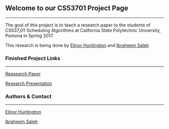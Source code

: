 ## Welcome to our CS53701 Project Page
* * *
The goal of this project is to teach a research paper to the students of CS537_01-Scheduling Algorithms at California State Polytechnic University, Pomona in Spring 2017.

This research is being done by [Elinor Huntington](eahuntington@cpp.edu) and [Ibraheem Saleh](iysaleh@cpp.edu)

### Finished Project Links
* * *

[Reasearch Paper](https://github.com/iysaleh/cs537-ProjectRepository-SH/blob/master/AClassificationofReal-TimeMultiprocessorSchedulingProblemsandAlgorithms.docx)

[Research Presentation](https://github.com/iysaleh/cs537-ProjectRepository-SH/blob/master/HuntintonSaleh_Ch30_CategorizationOfRealTimeMultiprocSchedProbs_Finalized.pptx)

### Authors & Contact
* * *
[Elinor Huntington](eahuntington@cpp.edu)

[Ibraheem Saleh](iysaleh@cpp.edu)

